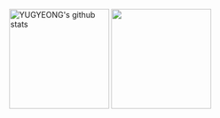 <a href="https://github.com/Yugyeong2"><img align="center" style="height:180px" src="https://github-readme-stats.vercel.app/api?username=yugyeong2&show_icons=true&include_all_commits=true&hide_border=true&bg_color=30,fcd2d3,98adda&title_color=a192b8&text_color=a192b8&icon_color=a192b8" alt="YUGYEONG's github stats" /></a>
<a href="https://github.com/Yugyeong2"><img align="center" style="height:180px" src="https://github-readme-stats.vercel.app/api/top-langs/?username=yugyeong2&layout=compact&hide_border=true&bg_color=30,98adda,fcd2d3&title_color=a192b8&text_color=a192b8&icon_color=a192b8" /></a> 

<!--
**yugyeong2/yugyeong2** is a ✨ _special_ ✨ repository because its `README.md` (this file) appears on your GitHub profile.

Here are some ideas to get you started:

- 🔭 I’m currently working on ...
- 🌱 I’m currently learning ...
- 👯 I’m looking to collaborate on ...
- 🤔 I’m looking for help with ...
- 💬 Ask me about ...
- 📫 How to reach me: ...
- 😄 Pronouns: ...
- ⚡ Fun fact: ...
-->
